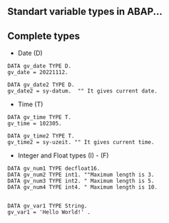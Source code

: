 
## Standart variable types in ABAP...

## Complete types

- Date (D)
 
```` Abap
DATA gv_date TYPE D.
gv_date = 20221112.

DATA gv_date2 TYPE D.
gv_date2 = sy-datum.  "" It gives current date.
````
- Time (T)

```` Abap
DATA gv_time TYPE T.
gv_time = 102305.

DATA gv_time2 TYPE T.
gv_time2 = sy-uzeit. "" It gives current time.

````
- Integer and Float types (I) - (F)

```` Abap
DATA gv_num1 TYPE decfloat16.
DATA gv_num2 TYPE int1. ""Maximum length is 3.
DATA gv_num3 TYPE int2. " Maximum length is 5.
DATA gv_num4 TYPE int4. " Maximum length is 10.


````

````Abap
DATA gv_var1 TYPE String.
gv_var1 = 'Hello World!' .

````







